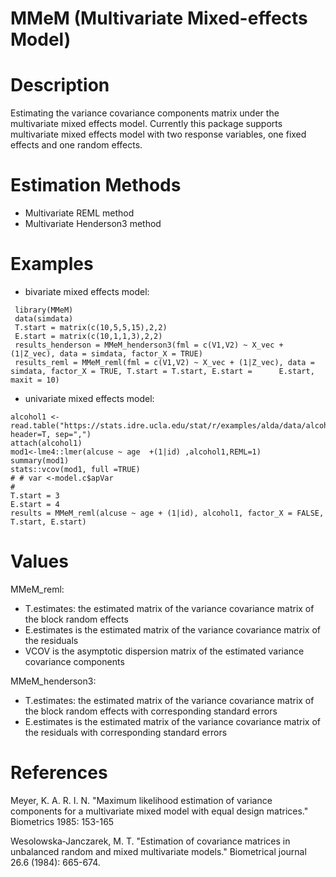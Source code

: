 # MMeM (Multivariate Mixed-effects Model)

# Description

Estimating the variance covariance components matrix under the multivariate mixed effects model. Currently this package supports multivariate mixed effects model with two response variables, one fixed effects and one random effects.

# Estimation Methods

- Multivariate REML method  
- Multivariate Henderson3 method

# Examples

- bivariate mixed effects model:

```
 library(MMeM)
 data(simdata)
 T.start = matrix(c(10,5,5,15),2,2)
 E.start = matrix(c(10,1,1,3),2,2)
 results_henderson = MMeM_henderson3(fml = c(V1,V2) ~ X_vec + (1|Z_vec), data = simdata, factor_X = TRUE)
 results_reml = MMeM_reml(fml = c(V1,V2) ~ X_vec + (1|Z_vec), data = simdata, factor_X = TRUE, T.start = T.start, E.start =      E.start, maxit = 10)
```
- univariate mixed effects model:
```
alcohol1 <- read.table("https://stats.idre.ucla.edu/stat/r/examples/alda/data/alcohol1_pp.txt", header=T, sep=",")
attach(alcohol1)
mod1<-lme4::lmer(alcuse ~ age  +(1|id) ,alcohol1,REML=1)
summary(mod1)
stats::vcov(mod1, full =TRUE)
# # var <-model.c$apVar
#
T.start = 3
E.start = 4
results = MMeM_reml(alcuse ~ age + (1|id), alcohol1, factor_X = FALSE, T.start, E.start)
```
# Values
MMeM_reml: 
- T.estimates: the estimated matrix of the variance covariance matrix of the block random effects 
- E.estimates is the estimated matrix of the variance covariance matrix of the residuals 
- VCOV is the asymptotic dispersion matrix of the estimated variance covariance components

MMeM_henderson3: 
- T.estimates: the estimated matrix of the variance covariance matrix of the block random effects with corresponding standard errors
- E.estimates is the estimated matrix of the variance covariance matrix of the residuals with corresponding standard errors


# References

Meyer, K. A. R. I. N. "Maximum likelihood estimation of variance components for a multivariate mixed model with equal design matrices." Biometrics 1985: 153-165

Wesolowska‐Janczarek, M. T. "Estimation of covariance matrices in unbalanced random and mixed multivariate models." Biometrical journal 26.6 (1984): 665-674.
